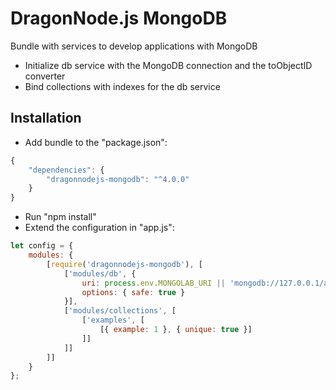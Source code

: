 # DragonNode.js MongoDB
Bundle with services to develop applications with MongoDB
- Initialize db service with the MongoDB connection and the toObjectID converter
- Bind collections with indexes for the db service

## Installation
- Add bundle to the "package.json":
```javascript
{
    "dependencies": {
        "dragonnodejs-mongodb": "^4.0.0"
    }
}
```
- Run "npm install"
- Extend the configuration in "app.js":
```javascript
let config = {
    modules: {
        [require('dragonnodejs-mongodb'), [
            ['modules/db', {
                uri: process.env.MONGOLAB_URI || 'mongodb://127.0.0.1/app?auto_reconnect=true',
                options: { safe: true }
            }],
            ['modules/collections', [
                ['examples', [
                    [{ example: 1 }, { unique: true }]
                ]]
            ]]
        ]]
    }
};
```
